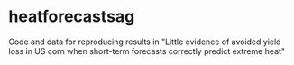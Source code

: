 # heatforecastsag
Code and data for reproducing results in "Little evidence of avoided yield loss in US corn when short-term forecasts correctly predict extreme heat"
